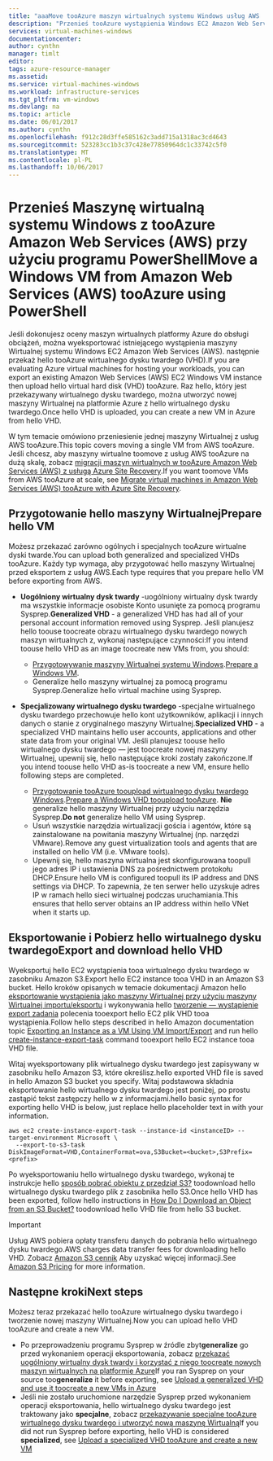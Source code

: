 ```yaml
---
title: "aaaMove tooAzure maszyn wirtualnych systemu Windows usług AWS | Dokumentacja firmy Microsoft"
description: "Przenieś tooAzure wystąpienia Windows EC2 Amazon Web Services (AWS) maszyn wirtualnych przy użyciu programu Azure PowerShell."
services: virtual-machines-windows
documentationcenter: 
author: cynthn
manager: timlt
editor: 
tags: azure-resource-manager
ms.assetid: 
ms.service: virtual-machines-windows
ms.workload: infrastructure-services
ms.tgt_pltfrm: vm-windows
ms.devlang: na
ms.topic: article
ms.date: 06/01/2017
ms.author: cynthn
ms.openlocfilehash: f912c28d3ffe585162c3add715a1318ac3cd4643
ms.sourcegitcommit: 523283cc1b3c37c428e77850964dc1c33742c5f0
ms.translationtype: MT
ms.contentlocale: pl-PL
ms.lasthandoff: 10/06/2017
---
```

# <a name="move-a-windows-vm-from-amazon-web-services-aws-tooazure-using-powershell"></a><span data-ttu-id="0ec70-103">Przenieś Maszynę wirtualną systemu Windows z tooAzure Amazon Web Services (AWS) przy użyciu programu PowerShell</span><span class="sxs-lookup"><span data-stu-id="0ec70-103">Move a Windows VM from Amazon Web Services (AWS) tooAzure using PowerShell</span></span>

<span data-ttu-id="0ec70-104">Jeśli dokonujesz oceny maszyn wirtualnych platformy Azure do obsługi obciążeń, można wyeksportować istniejącego wystąpienia maszyny Wirtualnej systemu Windows EC2 Amazon Web Services (AWS). następnie przekaż hello tooAzure wirtualnego dysku twardego (VHD).</span><span class="sxs-lookup"><span data-stu-id="0ec70-104">If you are evaluating Azure virtual machines for hosting your workloads, you can export an existing Amazon Web Services (AWS) EC2 Windows VM instance then upload hello virtual hard disk (VHD) tooAzure.</span></span> <span data-ttu-id="0ec70-105">Raz hello, który jest przekazywany wirtualnego dysku twardego, można utworzyć nowej maszyny Wirtualnej na platformie Azure z hello wirtualnego dysku twardego.</span><span class="sxs-lookup"><span data-stu-id="0ec70-105">Once hello VHD is uploaded, you can create a new VM in Azure from hello VHD.</span></span> 

<span data-ttu-id="0ec70-106">W tym temacie omówiono przeniesienie jednej maszyny Wirtualnej z usług AWS tooAzure.</span><span class="sxs-lookup"><span data-stu-id="0ec70-106">This topic covers moving a single VM from AWS tooAzure.</span></span> <span data-ttu-id="0ec70-107">Jeśli chcesz, aby maszyny wirtualne toomove z usług AWS tooAzure na dużą skalę, zobacz [migracji maszyn wirtualnych w tooAzure Amazon Web Services (AWS) z usługą Azure Site Recovery](../../site-recovery/site-recovery-migrate-aws-to-azure.md).</span><span class="sxs-lookup"><span data-stu-id="0ec70-107">If you want toomove VMs from AWS tooAzure at scale, see [Migrate virtual machines in Amazon Web Services (AWS) tooAzure with Azure Site Recovery](../../site-recovery/site-recovery-migrate-aws-to-azure.md).</span></span>

## <a name="prepare-hello-vm"></a><span data-ttu-id="0ec70-108">Przygotowanie hello maszyny Wirtualnej</span><span class="sxs-lookup"><span data-stu-id="0ec70-108">Prepare hello VM</span></span> 
 
<span data-ttu-id="0ec70-109">Możesz przekazać zarówno ogólnych i specjalnych tooAzure wirtualne dyski twarde.</span><span class="sxs-lookup"><span data-stu-id="0ec70-109">You can upload both generalized and specialized VHDs tooAzure.</span></span> <span data-ttu-id="0ec70-110">Każdy typ wymaga, aby przygotować hello maszyny Wirtualnej przed eksportem z usług AWS.</span><span class="sxs-lookup"><span data-stu-id="0ec70-110">Each type requires that you prepare hello VM before exporting from AWS.</span></span> 

- <span data-ttu-id="0ec70-111">**Uogólniony wirtualny dysk twardy** -uogólniony wirtualny dysk twardy ma wszystkie informacje osobiste Konto usunięte za pomocą programu Sysprep.</span><span class="sxs-lookup"><span data-stu-id="0ec70-111">**Generalized VHD** - a generalized VHD has had all of your personal account information removed using Sysprep.</span></span> <span data-ttu-id="0ec70-112">Jeśli planujesz hello toouse toocreate obrazu wirtualnego dysku twardego nowych maszyn wirtualnych z, wykonaj następujące czynności:</span><span class="sxs-lookup"><span data-stu-id="0ec70-112">If you intend toouse hello VHD as an image toocreate new VMs from, you should:</span></span> 
 
    * <span data-ttu-id="0ec70-113">[Przygotowywanie maszyny Wirtualnej systemu Windows](prepare-for-upload-vhd-image.md).</span><span class="sxs-lookup"><span data-stu-id="0ec70-113">[Prepare a Windows VM](prepare-for-upload-vhd-image.md).</span></span>  
    * <span data-ttu-id="0ec70-114">Generalize hello maszyny wirtualnej za pomocą programu Sysprep.</span><span class="sxs-lookup"><span data-stu-id="0ec70-114">Generalize hello virtual machine using Sysprep.</span></span>  

 
- <span data-ttu-id="0ec70-115">**Specjalizowany wirtualnego dysku twardego** -specjalne wirtualnego dysku twardego przechowuje hello kont użytkowników, aplikacji i innych danych o stanie z oryginalnego maszyny Wirtualnej.</span><span class="sxs-lookup"><span data-stu-id="0ec70-115">**Specialized VHD** - a specialized VHD maintains hello user accounts, applications and other state data from your original VM.</span></span> <span data-ttu-id="0ec70-116">Jeśli planujesz toouse hello wirtualnego dysku twardego — jest toocreate nowej maszyny Wirtualnej, upewnij się, hello następujące kroki zostały zakończone.</span><span class="sxs-lookup"><span data-stu-id="0ec70-116">If you intend toouse hello VHD as-is toocreate a new VM, ensure hello following steps are completed.</span></span>  
    * <span data-ttu-id="0ec70-117">[Przygotowanie tooAzure tooupload wirtualnego dysku twardego Windows](prepare-for-upload-vhd-image.md).</span><span class="sxs-lookup"><span data-stu-id="0ec70-117">[Prepare a Windows VHD tooupload tooAzure](prepare-for-upload-vhd-image.md).</span></span> <span data-ttu-id="0ec70-118">**Nie** generalize hello maszyny Wirtualnej przy użyciu narzędzia Sysprep.</span><span class="sxs-lookup"><span data-stu-id="0ec70-118">**Do not** generalize hello VM using Sysprep.</span></span> 
    * <span data-ttu-id="0ec70-119">Usuń wszystkie narzędzia wirtualizacji gościa i agentów, które są zainstalowane na powitania maszyny Wirtualnej (np. narzędzi VMware).</span><span class="sxs-lookup"><span data-stu-id="0ec70-119">Remove any guest virtualization tools and agents that are installed on hello VM (i.e. VMware tools).</span></span> 
    * <span data-ttu-id="0ec70-120">Upewnij się, hello maszyna wirtualna jest skonfigurowana toopull jego adres IP i ustawienia DNS za pośrednictwem protokołu DHCP.</span><span class="sxs-lookup"><span data-stu-id="0ec70-120">Ensure hello VM is configured toopull its IP address and DNS settings via DHCP.</span></span> <span data-ttu-id="0ec70-121">To zapewnia, że ten serwer hello uzyskuje adres IP w ramach hello sieci wirtualnej podczas uruchamiania.</span><span class="sxs-lookup"><span data-stu-id="0ec70-121">This ensures that hello server obtains an IP address within hello VNet when it starts up.</span></span>  


## <a name="export-and-download-hello-vhd"></a><span data-ttu-id="0ec70-122">Eksportowanie i Pobierz hello wirtualnego dysku twardego</span><span class="sxs-lookup"><span data-stu-id="0ec70-122">Export and download hello VHD</span></span> 

<span data-ttu-id="0ec70-123">Wyeksportuj hello EC2 wystąpienia tooa wirtualnego dysku twardego w zasobniku Amazon S3.</span><span class="sxs-lookup"><span data-stu-id="0ec70-123">Export hello EC2 instance tooa VHD in an Amazon S3 bucket.</span></span> <span data-ttu-id="0ec70-124">Hello kroków opisanych w temacie dokumentacji Amazon hello [eksportowanie wystąpienia jako maszyny Wirtualnej przy użyciu maszyny Wirtualnej importu/eksportu](http://docs.aws.amazon.com/vm-import/latest/userguide/vmexport.html) i wykonywania hello [tworzenie — wystąpienie export zadania](http://docs.aws.amazon.com/cli/latest/reference/ec2/create-instance-export-task.html) polecenia tooexport hello EC2 plik VHD tooa wystąpienia.</span><span class="sxs-lookup"><span data-stu-id="0ec70-124">Follow hello steps described in hello Amazon documentation topic [Exporting an Instance as a VM Using VM Import/Export](http://docs.aws.amazon.com/vm-import/latest/userguide/vmexport.html) and run hello [create-instance-export-task](http://docs.aws.amazon.com/cli/latest/reference/ec2/create-instance-export-task.html) command tooexport hello EC2 instance tooa VHD file.</span></span> 

<span data-ttu-id="0ec70-125">Witaj wyeksportowany plik wirtualnego dysku twardego jest zapisywany w zasobniku hello Amazon S3, które określisz.</span><span class="sxs-lookup"><span data-stu-id="0ec70-125">hello exported VHD file is saved in hello Amazon S3 bucket you specify.</span></span> <span data-ttu-id="0ec70-126">Witaj podstawowa składnia eksportowanie hello wirtualnego dysku twardego jest poniżej, po prostu zastąpić tekst zastępczy hello w <brackets> z informacjami.</span><span class="sxs-lookup"><span data-stu-id="0ec70-126">hello basic syntax for exporting hello VHD is below, just replace hello placeholder text in <brackets> with your information.</span></span>

```
aws ec2 create-instance-export-task --instance-id <instanceID> --target-environment Microsoft \
  --export-to-s3-task DiskImageFormat=VHD,ContainerFormat=ova,S3Bucket=<bucket>,S3Prefix=<prefix>
```

<span data-ttu-id="0ec70-127">Po wyeksportowaniu hello wirtualnego dysku twardego, wykonaj te instrukcje hello [sposób pobrać obiektu z przedział S3?](http://docs.aws.amazon.com/AmazonS3/latest/user-guide/download-objects.html) toodownload hello wirtualnego dysku twardego plik z zasobnika hello S3.</span><span class="sxs-lookup"><span data-stu-id="0ec70-127">Once hello VHD has been exported, follow hello instructions in [How Do I Download an Object from an S3 Bucket?](http://docs.aws.amazon.com/AmazonS3/latest/user-guide/download-objects.html) toodownload hello VHD file from hello S3 bucket.</span></span> 

> [!IMPORTANT]
> <span data-ttu-id="0ec70-128">Usług AWS pobiera opłaty transferu danych do pobrania hello wirtualnego dysku twardego.</span><span class="sxs-lookup"><span data-stu-id="0ec70-128">AWS charges data transfer fees for downloading hello VHD.</span></span> <span data-ttu-id="0ec70-129">Zobacz [Amazon S3 cennik](https://aws.amazon.com/s3/pricing/) Aby uzyskać więcej informacji.</span><span class="sxs-lookup"><span data-stu-id="0ec70-129">See [Amazon S3 Pricing](https://aws.amazon.com/s3/pricing/) for more information.</span></span>


## <a name="next-steps"></a><span data-ttu-id="0ec70-130">Następne kroki</span><span class="sxs-lookup"><span data-stu-id="0ec70-130">Next steps</span></span>

<span data-ttu-id="0ec70-131">Możesz teraz przekazać hello tooAzure wirtualnego dysku twardego i tworzenie nowej maszyny Wirtualnej.</span><span class="sxs-lookup"><span data-stu-id="0ec70-131">Now you can upload hello VHD tooAzure and create a new VM.</span></span> 

- <span data-ttu-id="0ec70-132">Po przeprowadzeniu programu Sysprep w źródle zbyt**generalize** go przed wykonaniem operacji eksportowania, zobacz [przekazać uogólniony wirtualny dysk twardy i korzystać z niego toocreate nowych maszyn wirtualnych na platformie Azure](upload-generalized-managed.md)</span><span class="sxs-lookup"><span data-stu-id="0ec70-132">If you ran Sysprep on your source too**generalize** it before exporting, see [Upload a generalized VHD and use it toocreate a new VMs in Azure](upload-generalized-managed.md)</span></span>
- <span data-ttu-id="0ec70-133">Jeśli nie zostało uruchomione narzędzie Sysprep przed wykonaniem operacji eksportowania, hello wirtualnego dysku twardego jest traktowany jako **specjalne**, zobacz [przekazywanie specjalne tooAzure wirtualnego dysku twardego i utworzyć nową maszynę Wirtualną](create-vm-specialized.md)</span><span class="sxs-lookup"><span data-stu-id="0ec70-133">If you did not run Sysprep before exporting, hello VHD is considered **specialized**, see [Upload a specialized VHD tooAzure and create a new VM](create-vm-specialized.md)</span></span>

 
